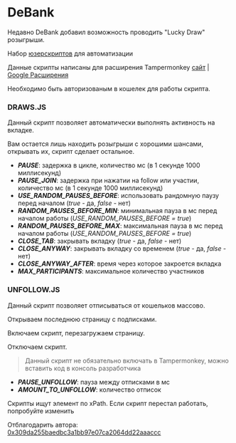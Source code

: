 # DeBank
Недавно DeBank добавил возможность проводить "Lucky Draw" розыгрыши.

Набор [юзерскриптов](https://habr.com/ru/articles/129343/) для автоматизации

Данные скрипты написаны для расширения Tampermonkey [сайт](https://www.tampermonkey.net/) | [Google Расширения](https://chrome.google.com/webstore/detail/tampermonkey/dhdgffkkebhmkfjojejmpbldmpobfkfo)

Необходимо быть авторизованым в кошелек для работы скрипта.

### DRAWS.JS
Данный скрипт позволяет автоматически выполнять активность на вкладке.

Вам остается лишь находить розыгрыши с хорошими шансами, открывать их, скрипт сделает остальное.

- ***PAUSE***: задержка в цикле, количество мс (в 1 секунде 1000 миллисекунд)
- ***PAUSE_JOIN***: задержка при нажатии на follow или участии, количество мс (в 1 секунде 1000 миллисекунд)
- ***USE_RANDOM_PAUSES_BEFORE***: использовать рандомную паузу перед началом (*true* - да, *false* - нет)
- ***RANDOM_PAUSES_BEFORE_MIN***: минимальная пауза в мс перед началом работы (*USE_RANDOM_PAUSES_BEFORE = true*)
- ***RANDOM_PAUSES_BEFORE_MAX***: максимальная пауза в мс перед началом работы (*USE_RANDOM_PAUSES_BEFORE = true*)
- ***CLOSE_TAB***: закрывать вкладку (*true* - да, *false* - нет)
- ***CLOSE_ANYWAY***: закрывать вкладку со временем (*true* - да, *false* - нет)
- ***CLOSE_ANYWAY_AFTER***: время через которое закроется вкладка
- ***MAX_PARTICIPANTS***: максимальное количество участников


### UNFOLLOW.JS
Данный скрипт позволяет отписываться от кошельков массово.

Открываем последнюю страницу с подписками.

Включаем скрипт, перезагружаем страницу.

Отключаем скрипт.

> Данный скрипт не обязательно включать в Tampermonkey, можно вставить код в консоль разработчика

- ***PAUSE_UNFOLLOW***: пауза между отписками в мс
- ***AMOUNT_TO_UNFOLLOW***: количество отписок

Скрипты ищут элемент по xPath.
Если скрипт перестал работать, попробуйте изменить

Отблагодарить автора: [0x309da255baedbc3a1bb97e07ca2064dd22aaaccc](https://debank.com/profile/0x309da255baedbc3a1bb97e07ca2064dd22aaaccc)